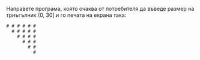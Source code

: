 Направете програма, която очаква от потребителя да въведе размер на
триъгълник (0, 30] и го печата на екрана така:

```
# # # # # #
  # # # # #
    # # # #
      # # #
        # #
          #
```